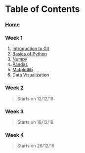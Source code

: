 # Table of Contents

### [Home](https://github.com/ramrathi/IECSE-ML-Winter18/wiki)

### Week 1
1. [Introduction to Git](https://github.com/ramrathi/IECSE-ML-Winter18/wiki/Git-Intro)
2. [Basics of Python](https://github.com/ramrathi/IECSE-ML-Winter18/wiki/Python-Basics)
3. [Numpy](https://github.com/ramrathi/IECSE-ML-Winter18/wiki/Numpy)
4. [Pandas](https://github.com/ramrathi/IECSE-ML-Winter18/wiki/Pandas)
5. [Matplotlib](https://github.com/ramrathi/IECSE-ML-Winter18/wiki/Matplotlib)
6. [Data Visualization](https://github.com/ramrathi/IECSE-ML-Winter18/wiki/Data-Visualisation)

### Week 2
> Starts on 12/12/18
### Week 3
> Starts on 19/12/18
### Week 4
> Starts on 26/12/18
